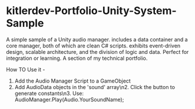 # kitlerdev-Portfolio-Unity-System-Sample
A simple sample of a Unity audio manager.  includes a data container and a core manager, both of which are clean C# scripts.  exhibits event-driven design, scalable architecture, and the division of logic and data.  Perfect for integration or learning.  A section of my technical portfolio.

How TO Use it -
1. Add the Audio Manager Script to a GameObject 
1. Add AudioData objects in the 'sound' array\n2. Click the button to generate constants\n3. Use: AudioManager.Play(Audio.YourSoundName);
